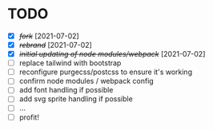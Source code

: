 # TODO

- [X] ~~*fork*~~ [2021-07-02]
- [X] ~~*rebrand*~~ [2021-07-02]
- [X] ~~*initial updating of node modules/webpack*~~ [2021-07-02]
- [ ] replace tailwind with bootstrap
- [ ] reconfigure purgecss/postcss to ensure it's working
- [ ] confirm node modules / webpack config
- [ ] add font handling if possible
- [ ] add svg sprite handling if possible
- [ ] ...
- [ ] profit!